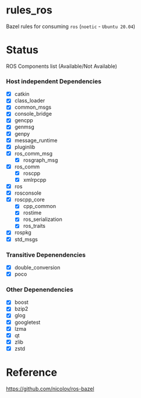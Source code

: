 # rules_ros

Bazel rules for consuming `ros` (`noetic` - `Ubuntu 20.04`)

# Status

ROS Components list (Available/Not Available)


### Host independent Dependencies

- [x] catkin
- [x] class_loader
- [x] common_msgs
- [x] console_bridge
- [x] gencpp
- [x] genmsg
- [x] genpy
- [x] message_runtime
- [x] pluginlib
- [x] ros_comm_msg
    - [x] rosgraph_msg
- [x] ros_comm
    - [x] roscpp
    - [x] xmlrpcpp
- [x] ros
- [x] rosconsole
- [x] roscpp_core
    - [x] cpp_common
    - [x] rostime
    - [x] ros_serialization
    - [x] ros_traits
- [x] rospkg
- [x] std_msgs

### Transitive Depenendencies 

- [x] double_conversion
- [x] poco

### Other Depenendencies 

- [x] boost
- [x] bzip2
- [x] glog
- [x] googletest
- [x] lzma
- [x] qt
- [x] zlib
- [x] zstd

# Reference

https://github.com/nicolov/ros-bazel